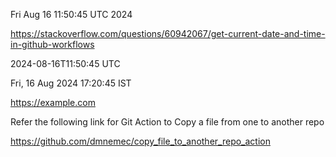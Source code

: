 Fri Aug 16 11:50:45 UTC 2024

https://stackoverflow.com/questions/60942067/get-current-date-and-time-in-github-workflows

2024-08-16T11:50:45 UTC

Fri, 16 Aug 2024 17:20:45  IST

https://example.com

Refer the following link for Git Action to Copy a file from one to another repo

https://github.com/dmnemec/copy_file_to_another_repo_action
